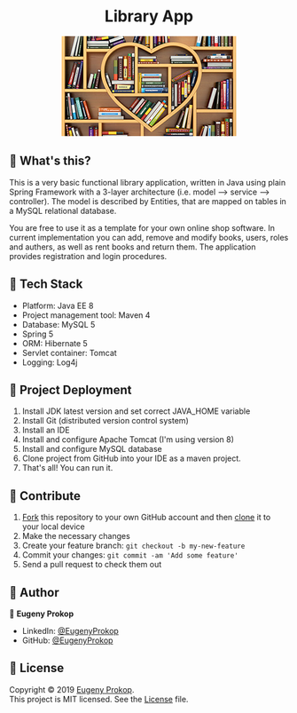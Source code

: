 <h1 align="center">Library App</h1>

<p align="center"><img src="https://github.com/p1q/library-app/blob/master/src/main/resources/logo.jpg" title="LibraryShopLogo" /></p>

## 🤔 What's this?
<p>This is a very basic functional library application, written in Java using plain Spring Framework with a 3-layer architecture (i.e. model --> service --> controller). The model is described by Entities, that are mapped on tables in a MySQL relational database.</p>
<p>You are free to use it as a template for your own online shop software. In current implementation you can add, remove and modify books, users, roles and authers, as well as rent books and return them. The application provides registration and login procedures.</p>

## :nut_and_bolt: Tech Stack
- Platform: Java EE 8
- Project management tool: Maven 4
- Database: MySQL 5
- Spring 5
- ORM: Hibernate 5
- Servlet container: Tomcat
- Logging: Log4j

## :rocket: Project Deployment
1. Install JDK latest version and set correct JAVA_HOME variable
2. Install Git (distributed version control system)
3. Install an IDE
4. Install and configure Apache Tomcat (I'm using version 8)
5. Install and configure MySQL database
6. Clone project from GitHub into your IDE as a maven project.
7. That's all! You can run it.

## 🕺 Contribute

1.  [Fork](https://help.github.com/articles/fork-a-repo/) this repository to your own GitHub account and then [clone](https://help.github.com/articles/cloning-a-repository/) it to your local device
2.  Make the necessary changes
3.  Create your feature branch: `git checkout -b my-new-feature`
4.  Commit your changes: `git commit -am 'Add some feature'`
5.  Send a pull request to check them out

## :man: Author

👤 **Eugeny Prokop**

- LinkedIn: [@EugenyProkop](https://www.linkedin.com/in/eugeny-prokop)
- GitHub: [@EugenyProkop](https://github.com/p1q)

## :scroll: License

Copyright © 2019 [Eugeny Prokop](https://github.com/p1q).<br />
This project is MIT licensed. See the [License](https://github.com/p1q/InternetShop/blob/master/LICENSE) file.
